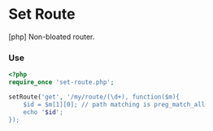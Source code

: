 # Set Route
[php] Non-bloated router.

### Use
```php
<?php
require_once 'set-route.php';

setRoute('get', '/my/route/(\d+), function($m){
    $id = $m[1][0]; // path matching is preg_match_all
    echo '$id';
});
```
